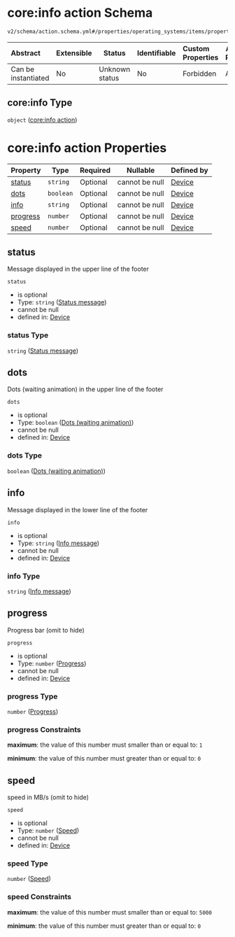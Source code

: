 # core:info action Schema

```txt
v2/schema/action.schema.yml#/properties/operating_systems/items/properties/steps/items/properties/actions/items/oneOf/1/properties/core:info
```




| Abstract            | Extensible | Status         | Identifiable | Custom Properties | Additional Properties | Access Restrictions | Defined In                                                           |
| :------------------ | ---------- | -------------- | ------------ | :---------------- | --------------------- | ------------------- | -------------------------------------------------------------------- |
| Can be instantiated | No         | Unknown status | No           | Forbidden         | Allowed               | none                | [device.schema.json\*](../device.schema.json "open original schema") |

## core:info Type

`object` ([core:info action](device-properties-operating-systems-operating-system-properties-steps-step-properties-group-step-action-oneof-coreinfo-action-properties-coreinfo-action.md))

# core:info action Properties

| Property              | Type      | Required | Nullable       | Defined by                                                                                                                                                                                                                                                                                                                                                             |
| :-------------------- | --------- | -------- | -------------- | :--------------------------------------------------------------------------------------------------------------------------------------------------------------------------------------------------------------------------------------------------------------------------------------------------------------------------------------------------------------------- |
| [status](#status)     | `string`  | Optional | cannot be null | [Device](device-properties-operating-systems-operating-system-properties-steps-step-properties-group-step-action-oneof-coreinfo-action-properties-coreinfo-action-properties-status-message.md "v2/schema/action.schema.yml#/properties/operating_systems/items/properties/steps/items/properties/actions/items/oneOf/1/properties/core:info/properties/status")       |
| [dots](#dots)         | `boolean` | Optional | cannot be null | [Device](device-properties-operating-systems-operating-system-properties-steps-step-properties-group-step-action-oneof-coreinfo-action-properties-coreinfo-action-properties-dots-waiting-animation.md "v2/schema/action.schema.yml#/properties/operating_systems/items/properties/steps/items/properties/actions/items/oneOf/1/properties/core:info/properties/dots") |
| [info](#info)         | `string`  | Optional | cannot be null | [Device](device-properties-operating-systems-operating-system-properties-steps-step-properties-group-step-action-oneof-coreinfo-action-properties-coreinfo-action-properties-info-message.md "v2/schema/action.schema.yml#/properties/operating_systems/items/properties/steps/items/properties/actions/items/oneOf/1/properties/core:info/properties/info")           |
| [progress](#progress) | `number`  | Optional | cannot be null | [Device](device-properties-operating-systems-operating-system-properties-steps-step-properties-group-step-action-oneof-coreinfo-action-properties-coreinfo-action-properties-progress.md "v2/schema/action.schema.yml#/properties/operating_systems/items/properties/steps/items/properties/actions/items/oneOf/1/properties/core:info/properties/progress")           |
| [speed](#speed)       | `number`  | Optional | cannot be null | [Device](device-properties-operating-systems-operating-system-properties-steps-step-properties-group-step-action-oneof-coreinfo-action-properties-coreinfo-action-properties-speed.md "v2/schema/action.schema.yml#/properties/operating_systems/items/properties/steps/items/properties/actions/items/oneOf/1/properties/core:info/properties/speed")                 |

## status

Message displayed in the upper line of the footer


`status`

-   is optional
-   Type: `string` ([Status message](device-properties-operating-systems-operating-system-properties-steps-step-properties-group-step-action-oneof-coreinfo-action-properties-coreinfo-action-properties-status-message.md))
-   cannot be null
-   defined in: [Device](device-properties-operating-systems-operating-system-properties-steps-step-properties-group-step-action-oneof-coreinfo-action-properties-coreinfo-action-properties-status-message.md "v2/schema/action.schema.yml#/properties/operating_systems/items/properties/steps/items/properties/actions/items/oneOf/1/properties/core:info/properties/status")

### status Type

`string` ([Status message](device-properties-operating-systems-operating-system-properties-steps-step-properties-group-step-action-oneof-coreinfo-action-properties-coreinfo-action-properties-status-message.md))

## dots

Dots (waiting animation) in the upper line of the footer


`dots`

-   is optional
-   Type: `boolean` ([Dots (waiting animation)](device-properties-operating-systems-operating-system-properties-steps-step-properties-group-step-action-oneof-coreinfo-action-properties-coreinfo-action-properties-dots-waiting-animation.md))
-   cannot be null
-   defined in: [Device](device-properties-operating-systems-operating-system-properties-steps-step-properties-group-step-action-oneof-coreinfo-action-properties-coreinfo-action-properties-dots-waiting-animation.md "v2/schema/action.schema.yml#/properties/operating_systems/items/properties/steps/items/properties/actions/items/oneOf/1/properties/core:info/properties/dots")

### dots Type

`boolean` ([Dots (waiting animation)](device-properties-operating-systems-operating-system-properties-steps-step-properties-group-step-action-oneof-coreinfo-action-properties-coreinfo-action-properties-dots-waiting-animation.md))

## info

Message displayed in the lower line of the footer


`info`

-   is optional
-   Type: `string` ([Info message](device-properties-operating-systems-operating-system-properties-steps-step-properties-group-step-action-oneof-coreinfo-action-properties-coreinfo-action-properties-info-message.md))
-   cannot be null
-   defined in: [Device](device-properties-operating-systems-operating-system-properties-steps-step-properties-group-step-action-oneof-coreinfo-action-properties-coreinfo-action-properties-info-message.md "v2/schema/action.schema.yml#/properties/operating_systems/items/properties/steps/items/properties/actions/items/oneOf/1/properties/core:info/properties/info")

### info Type

`string` ([Info message](device-properties-operating-systems-operating-system-properties-steps-step-properties-group-step-action-oneof-coreinfo-action-properties-coreinfo-action-properties-info-message.md))

## progress

Progress bar (omit to hide)


`progress`

-   is optional
-   Type: `number` ([Progress](device-properties-operating-systems-operating-system-properties-steps-step-properties-group-step-action-oneof-coreinfo-action-properties-coreinfo-action-properties-progress.md))
-   cannot be null
-   defined in: [Device](device-properties-operating-systems-operating-system-properties-steps-step-properties-group-step-action-oneof-coreinfo-action-properties-coreinfo-action-properties-progress.md "v2/schema/action.schema.yml#/properties/operating_systems/items/properties/steps/items/properties/actions/items/oneOf/1/properties/core:info/properties/progress")

### progress Type

`number` ([Progress](device-properties-operating-systems-operating-system-properties-steps-step-properties-group-step-action-oneof-coreinfo-action-properties-coreinfo-action-properties-progress.md))

### progress Constraints

**maximum**: the value of this number must smaller than or equal to: `1`

**minimum**: the value of this number must greater than or equal to: `0`

## speed

speed in MB/s (omit to hide)


`speed`

-   is optional
-   Type: `number` ([Speed](device-properties-operating-systems-operating-system-properties-steps-step-properties-group-step-action-oneof-coreinfo-action-properties-coreinfo-action-properties-speed.md))
-   cannot be null
-   defined in: [Device](device-properties-operating-systems-operating-system-properties-steps-step-properties-group-step-action-oneof-coreinfo-action-properties-coreinfo-action-properties-speed.md "v2/schema/action.schema.yml#/properties/operating_systems/items/properties/steps/items/properties/actions/items/oneOf/1/properties/core:info/properties/speed")

### speed Type

`number` ([Speed](device-properties-operating-systems-operating-system-properties-steps-step-properties-group-step-action-oneof-coreinfo-action-properties-coreinfo-action-properties-speed.md))

### speed Constraints

**maximum**: the value of this number must smaller than or equal to: `5000`

**minimum**: the value of this number must greater than or equal to: `0`
